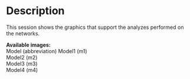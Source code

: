 # Description

This session shows the graphics that support the analyzes performed on the networks. <br />

**Available images:**<br />
Model (abbreviation)
Model1 (m1) <br />
Model2 (m2) <br />
Model3 (m3) <br />
Model4 (m4) <br />

